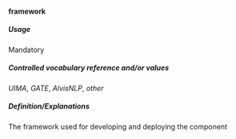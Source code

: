 #### framework
##### Usage
Mandatory
##### Controlled vocabulary reference and/or values
_UIMA_, _GATE_, _AlvisNLP_, _other_ 
##### Definition/Explanations
The framework used for developing and deploying the component
